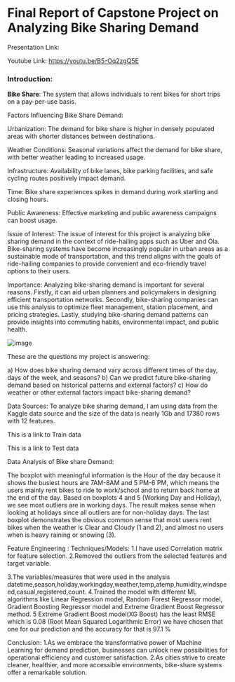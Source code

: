 # Final Report of Capstone Project on Analyzing Bike Sharing Demand

Presentation Link: 

Youtube Link: https://youtu.be/B5-Oq2zgQ5E

### Introduction:

**Bike Share**: The system that allows individuals to rent bikes for short trips on a pay-per-use basis.

Factors Influencing Bike Share Demand:

Urbanization: The demand for bike share is higher in densely populated areas with shorter distances between destinations.

Weather Conditions: Seasonal variations affect the demand for bike share, with better weather leading to increased usage.

Infrastructure: Availability of bike lanes, bike parking facilities, and safe cycling routes positively impact demand.

Time: Bike share experiences spikes in demand during work starting and closing hours.

Public Awareness: Effective marketing and public awareness campaigns can boost usage.


Issue of Interest:
The issue of interest for this project is analyzing bike sharing demand in the context of ride-hailing apps such as Uber and Ola. Bike-sharing systems have become increasingly popular in urban areas as a sustainable mode of transportation, and this trend aligns with the goals of ride-hailing companies to provide convenient and eco-friendly travel options to their users.

Importance:
Analyzing bike-sharing demand is important for several reasons. Firstly, it can aid urban planners and policymakers in designing efficient transportation networks. Secondly, bike-sharing companies can use this analysis to optimize fleet management, station placement, and pricing strategies. Lastly, studying bike-sharing demand patterns can provide insights into commuting habits, environmental impact, and public health.

![image](https://github.com/vasavi0417/Veerla_Data606/assets/42056699/de6940d8-bca3-42a4-b9fc-566dc836a2e5)

These are the questions my project is answering:

a) How does bike sharing demand vary across different times of the day, days of the week, and seasons?
b) Can we predict future bike-sharing demand based on historical patterns and external factors? 
c) How do weather or other external factors impact bike-sharing demand?

Data Sources:
To analyze bike sharing demand, I am using data from the Kaggle data source and the size of the data is nearly 1Gb and 17380 rows with 12 features.

This is a link to Train data

This is a link to Test data

Data Analysis of Bike share Demand:

The boxplot with meaningful information is the Hour of the day because it shows the busiest hours are 7AM-8AM and 5 PM-6 PM, which means the users mainly rent bikes to ride to work/school and to return back home at the end of the day. Based on boxplots 4 and 5 (Working Day and Holiday), we see most outliers are in working days. The result makes sense when looking at holidays since all outliers are for non-holiday days. The last boxplot demonstrates the obvious common sense that most users rent bikes when the weather is Clear and Cloudy (1 and 2), and almost no users when is heavy raining or snowing (3).



Feature Engineering :
Techniques/Models:
1.I have used Correlation matrix for feature selection.
2.Removed the outliers from the selected features and target variable.

3.The variables/measures that were used in the analysis datetime,season,holiday,workingday,weather,temp,atemp,humidity,windspeed,casual,registered,count.
4.Trained the model with different ML algorithms like Linear Regression model, Random Forest Regressor model, Gradient Boosting Regressor model and Extreme Gradient Boost Regressor method.
5 Extreme Gradient Boost model(XG Boost) has the least RMSE which is 0.08 (Root Mean Squared Logarithmic Error) we have chosen that one for our prediction and the accuracy for that is 97.1 %

Conclusion:
1.As we embrace the transformative power of Machine Learning for demand prediction, businesses can unlock new possibilities for operational efficiency and customer satisfaction.
2.As cities strive to create cleaner, healthier, and more accessible environments, bike-share systems offer a remarkable solution.


